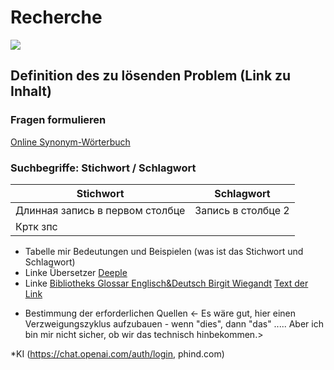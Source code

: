 # Recherche 
![](https://i10.fotocdn.net/s124/8262823067b29034/public_pin_l/2827169398.jpg)

## Definition des zu lösenden Problem (Link zu Inhalt)

### Fragen formulieren
[Online Synonym-Wörterbuch](https://synonyme.woxikon.de/)

### Suchbegriffe: Stichwort / Schlagwort

| Stichwort | Schlagwort|
|-|--------|
|Длинная запись в первом столбце|Запись в столбце 2|
|Кртк зпс| |Слева нет записи|

- Tabelle mir Bedeutungen und Beispielen (was ist das Stichwort und Schlagwort)
- Linke Übersetzer [Deeple]( https://www.deepl.com/de/translator)
- Linke [Bibliotheks Glossar Englisch&Deutsch Birgit Wiegandt](http://www.bibliotheks-glossar.de/)
[Text der Link](http...)

* Bestimmung der erforderlichen Quellen
<- Es wäre gut, hier einen Verzweigungszyklus aufzubauen - wenn "dies", dann "das" ..... Aber ich bin mir nicht sicher, ob wir das technisch hinbekommen.>

*KI (https://chat.openai.com/auth/login, phind.com)
